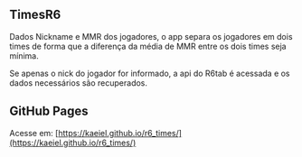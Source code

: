 ## TimesR6

Dados Nickname e MMR dos jogadores, o app separa os jogadores em dois times de forma que a diferença da média de MMR entre os dois times seja mínima.

Se apenas o nick do jogador for informado, a api do R6tab é acessada e os dados necessários são recuperados. 

## GitHub Pages
Acesse em: [https://kaeiel.github.io/r6_times/](https://kaeiel.github.io/r6_times/)